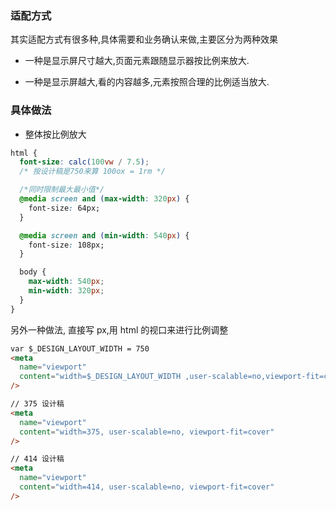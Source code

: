 ### 适配方式

其实适配方式有很多种,具体需要和业务确认来做,主要区分为两种效果

- 一种是显示屏尺寸越大,页面元素跟随显示器按比例来放大.

- 一种是显示屏越大,看的内容越多,元素按照合理的比例适当放大.

### 具体做法

- 整体按比例放大

```css
html {
  font-size: calc(100vw / 7.5);
  /* 按设计稿是750来算 100ox = 1rm */

  /*同时限制最大最小值*/
  @media screen and (max-width: 320px) {
    font-size: 64px;
  }

  @media screen and (min-width: 540px) {
    font-size: 108px;
  }

  body {
    max-width: 540px;
    min-width: 320px;
  }
}
```

另外一种做法, 直接写 px,用 html 的视口来进行比例调整

```html
var $_DESIGN_LAYOUT_WIDTH = 750
<meta
  name="viewport"
  content="width=$_DESIGN_LAYOUT_WIDTH ,user-scalable=no,viewport-fit=cover"
/>

// 375 设计稿
<meta
  name="viewport"
  content="width=375, user-scalable=no, viewport-fit=cover"
/>

// 414 设计稿
<meta
  name="viewport"
  content="width=414, user-scalable=no, viewport-fit=cover"
/>
```
